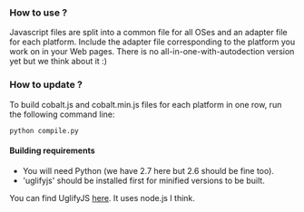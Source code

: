 ### How to use ?

Javascript files are split into a common file for all OSes and an adapter file for each platform.
Include the adapter file corresponding to the platform you work on in your Web pages.
There is no all-in-one-with-autodection version yet but we think about it :)

### How to update ?

To build cobalt.js and cobalt.min.js files for each platform in one row, run the following command line:

    python compile.py

#### Building requirements

* You will need Python (we have 2.7 here but 2.6 should be fine too).
* 'uglifyjs' should be installed first for minified versions to be built.

You can find UglifyJS [here](https://github.com/mishoo/UglifyJS). It uses node.js I think.
